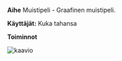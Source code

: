 **Aihe** Muistipeli - Graafinen muistipeli.

**Käyttäjät:** Kuka tahansa

**Toiminnot** 

![kaavio](muistipeli.png)
